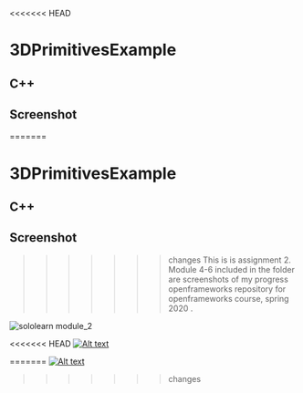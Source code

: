 <<<<<<< HEAD

# 3DPrimitivesExample

## C++

## Screenshot

=======

# 3DPrimitivesExample

## C++

## Screenshot

> > > > > > > changes
> > > > > > > This is is assignment 2. Module 4-6 included in the folder are screenshots of my progress openframeworks repository for openframeworks course, spring 2020 .

![sololearn module_2](https://user-images.githubusercontent.com/53446518/73769295-6c650a80-4748-11ea-8904-fec9e3e9d3eb.PNG)

<<<<<<< HEAD
[![Alt text](https://img.youtube.com/vi/gq-CN0aJnmE/0.jpg)](https://www.youtube.com/watch?v=gq-CN0aJnmE)

=======
[![Alt text](https://img.youtube.com/vi/gq-CN0aJnmE/0.jpg)](https://www.youtube.com/watch?v=gq-CN0aJnmE)

> > > > > > > changes

